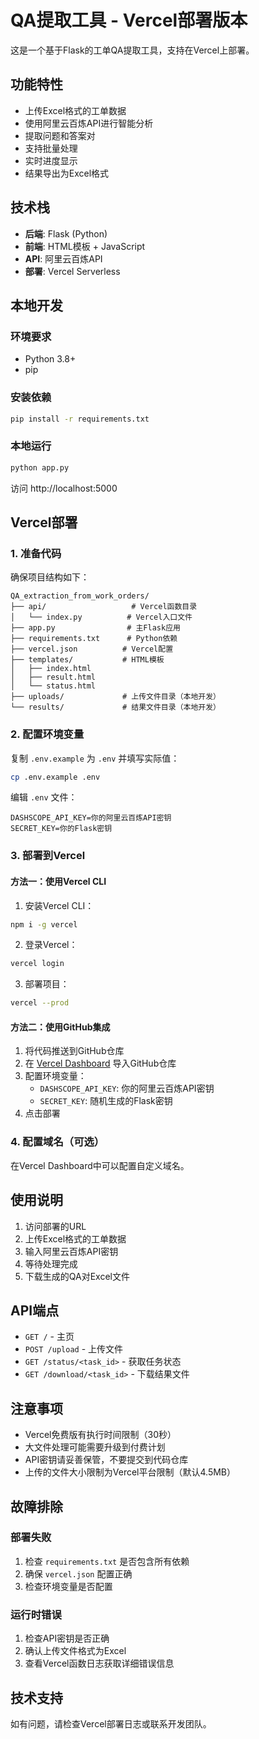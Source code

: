 # QA提取工具 - Vercel部署版本

这是一个基于Flask的工单QA提取工具，支持在Vercel上部署。

## 功能特性

- 上传Excel格式的工单数据
- 使用阿里云百炼API进行智能分析
- 提取问题和答案对
- 支持批量处理
- 实时进度显示
- 结果导出为Excel格式

## 技术栈

- **后端**: Flask (Python)
- **前端**: HTML模板 + JavaScript
- **API**: 阿里云百炼API
- **部署**: Vercel Serverless

## 本地开发

### 环境要求

- Python 3.8+
- pip

### 安装依赖

```bash
pip install -r requirements.txt
```

### 本地运行

```bash
python app.py
```

访问 http://localhost:5000

## Vercel部署

### 1. 准备代码

确保项目结构如下：
```
QA_extraction_from_work_orders/
├── api/                   # Vercel函数目录
│   └── index.py          # Vercel入口文件
├── app.py                # 主Flask应用
├── requirements.txt      # Python依赖
├── vercel.json          # Vercel配置
├── templates/           # HTML模板
│   ├── index.html
│   ├── result.html
│   └── status.html
├── uploads/             # 上传文件目录（本地开发）
└── results/             # 结果文件目录（本地开发）
```

### 2. 配置环境变量

复制 `.env.example` 为 `.env` 并填写实际值：

```bash
cp .env.example .env
```

编辑 `.env` 文件：
```
DASHSCOPE_API_KEY=你的阿里云百炼API密钥
SECRET_KEY=你的Flask密钥
```

### 3. 部署到Vercel

#### 方法一：使用Vercel CLI

1. 安装Vercel CLI：
```bash
npm i -g vercel
```

2. 登录Vercel：
```bash
vercel login
```

3. 部署项目：
```bash
vercel --prod
```

#### 方法二：使用GitHub集成

1. 将代码推送到GitHub仓库
2. 在 [Vercel Dashboard](https://vercel.com/dashboard) 导入GitHub仓库
3. 配置环境变量：
   - `DASHSCOPE_API_KEY`: 你的阿里云百炼API密钥
   - `SECRET_KEY`: 随机生成的Flask密钥
4. 点击部署

### 4. 配置域名（可选）

在Vercel Dashboard中可以配置自定义域名。

## 使用说明

1. 访问部署的URL
2. 上传Excel格式的工单数据
3. 输入阿里云百炼API密钥
4. 等待处理完成
5. 下载生成的QA对Excel文件

## API端点

- `GET /` - 主页
- `POST /upload` - 上传文件
- `GET /status/<task_id>` - 获取任务状态
- `GET /download/<task_id>` - 下载结果文件

## 注意事项

- Vercel免费版有执行时间限制（30秒）
- 大文件处理可能需要升级到付费计划
- API密钥请妥善保管，不要提交到代码仓库
- 上传的文件大小限制为Vercel平台限制（默认4.5MB）

## 故障排除

### 部署失败

1. 检查 `requirements.txt` 是否包含所有依赖
2. 确保 `vercel.json` 配置正确
3. 检查环境变量是否配置

### 运行时错误

1. 检查API密钥是否正确
2. 确认上传文件格式为Excel
3. 查看Vercel函数日志获取详细错误信息

## 技术支持


如有问题，请检查Vercel部署日志或联系开发团队。
